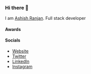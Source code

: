 ### Hi there 👋
I am [Ashish Ranjan](https://linkedin.com/in/ashishnitw). Full stack developer


#### Awards

#### Socials
- [Website](https://x.com/ashishrx_)
- [Twitter](https://x.com/ashishrx_)
- [LinkedIn](https://www.linkedin.com/in/ashishnitw)
- [Instagram](https://x.com/ashishrx_)
